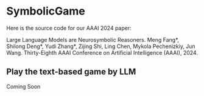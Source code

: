 # SymbolicGame

Here is the source code for our AAAI 2024 paper: 

Large Language Models are Neurosymbolic Reasoners. Meng Fang*, Shilong Deng*, Yudi Zhang*, Zijing Shi, Ling Chen, Mykola Pechenizkiy, Jun Wang. Thirty-Eighth AAAI Conference on Artificial Intelligence (AAAI), 2024.

## Play the text-based game by LLM
Coming Soon

